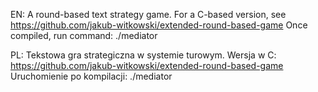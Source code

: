 EN: A round-based text strategy game. For a C-based version, see https://github.com/jakub-witkowski/extended-round-based-game
Once compiled, run command: ./mediator <desired-number-of-rounds>

PL: Tekstowa gra strategiczna w systemie turowym. Wersja w C: https://github.com/jakub-witkowski/extended-round-based-game
Uruchomienie po kompilacji: ./mediator <liczba-rund-do-rozegrania>
